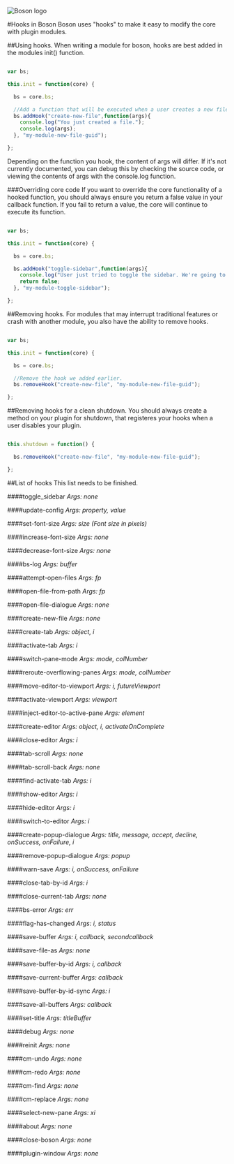 ![Boson logo](https://raw.githubusercontent.com/isdampe/BosonEditorExperimental/master/assets/boson/media/logo.png)

#Hooks in Boson
Boson uses "hooks" to make it easy to modify the core with plugin modules.

##Using hooks.
When writing a module for boson, hooks are best added in the modules init() function.

```javascript

var bs;

this.init = function(core) {

  bs = core.bs;

  //Add a function that will be executed when a user creates a new file.
  bs.addHook("create-new-file",function(args){
    console.log("You just created a file.");
    console.log(args);
  }, "my-module-new-file-guid");

};

```

Depending on the function you hook, the content of args will differ. If it's not currently documented, you can debug this by checking the source code, or viewing the contents of args with the console.log function.

###Overriding core code
If you want to override the core functionality of a hooked function, you should always ensure you return a false value in your callback function. If you fail to return a value, the core will continue to execute its function.

```javascript

var bs;

this.init = function(core) {

  bs = core.bs;

  bs.addHook("toggle-sidebar",function(args){
    console.log("User just tried to toggle the sidebar. We're going to force prevent them by returning false.");
    return false;
  }, "my-module-toggle-sidebar");

};

```

##Removing hooks.
For modules that may interrupt traditional features or crash with another module, you also have the ability to remove hooks.

```javascript

var bs;

this.init = function(core) {

  bs = core.bs;

  //Remove the hook we added earlier.
  bs.removeHook("create-new-file", "my-module-new-file-guid");

};

```

##Removing hooks for a clean shutdown.
You should always create a method on your plugin for shutdown, that registeres your hooks when a user disables your plugin.

```javascript

this.shutdown = function() {

  bs.removeHook("create-new-file", "my-module-new-file-guid");

};

```

##List of hooks
This list needs to be finished.

####toggle_sidebar
_Args: none_

####update-config
_Args: property, value_

####set-font-size
_Args: size (Font size in pixels)_

####increase-font-size
_Args: none_

####decrease-font-size
_Args: none_

####bs-log
_Args: buffer_

####attempt-open-files
_Args: fp_

####open-file-from-path
_Args: fp_

####open-file-dialogue
_Args: none_

####create-new-file
_Args: none_

####create-tab
_Args: object, i_

####activate-tab
_Args: i_

####switch-pane-mode
_Args: mode, colNumber_

####reroute-overflowing-panes
_Args: mode, colNumber_

####move-editor-to-viewport
_Args: i, futureViewport_

####activate-viewport
_Args: viewport_

####inject-editor-to-active-pane
_Args: element_

####create-editor
_Args: object, i, activateOnComplete_

####close-editor
_Args: i_

####tab-scroll
_Args: none_

####tab-scroll-back
_Args: none_

####find-activate-tab
_Args: i_

####show-editor
_Args: i_

####hide-editor
_Args: i_

####switch-to-editor
_Args: i_

####create-popup-dialogue
_Args: title, message, accept, decline, onSuccess, onFailure, i_

####remove-popup-dialogue
_Args: popup_

####warn-save
_Args: i, onSuccess, onFailure_

####close-tab-by-id
_Args: i_

####close-current-tab
_Args: none_

####bs-error
_Args: err_

####flag-has-changed
_Args: i, status_

####save-buffer
_Args: i, callback, secondcallback_

####save-file-as
_Args: none_

####save-buffer-by-id
_Args: i, callback_

####save-current-buffer
_Args: callback_

####save-buffer-by-id-sync
_Args: i_

####save-all-buffers
_Args: callback_

####set-title
_Args: titleBuffer_

####debug
_Args: none_

####reinit
_Args: none_

####cm-undo
_Args: none_

####cm-redo
_Args: none_

####cm-find
_Args: none_

####cm-replace
_Args: none_

####select-new-pane
_Args: xi_

####about
_Args: none_

####close-boson
_Args: none_

####plugin-window
_Args: none_
